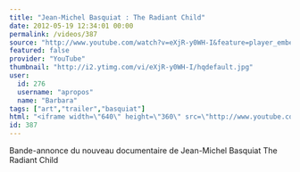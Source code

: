 ```yaml
---
title: "Jean-Michel Basquiat : The Radiant Child"
date: 2012-05-19 12:34:01 00:00
permalink: /videos/387
source: "http://www.youtube.com/watch?v=eXjR-y0WH-I&feature=player_embedded"
featured: false
provider: "YouTube"
thumbnail: "http://i2.ytimg.com/vi/eXjR-y0WH-I/hqdefault.jpg"
user:
  id: 276
  username: "apropos"
  name: "Barbara"
tags: ["art","trailer","basquiat"]
html: "<iframe width=\"640\" height=\"360\" src=\"http://www.youtube.com/embed/eXjR-y0WH-I?wmode=transparent&fs=1&feature=oembed\" frameborder=\"0\" allowfullscreen></iframe>"
id: 387
---
```


Bande-annonce du nouveau documentaire de Jean-Michel Basquiat The Radiant Child